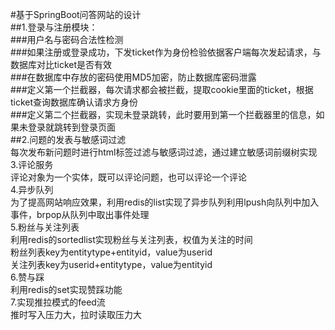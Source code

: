 #基于SpringBoot问答网站的设计<br>
##1.登录与注册模块：<br>
###用户名与密码合法性检测<br>
###如果注册或登录成功，下发ticket作为身份检验依据客户端每次发起请求，与数据库对比ticket是否有效<br>
###在数据库中存放的密码使用MD5加密，防止数据库密码泄露<br>
###定义第一个拦截器，每次请求都会被拦截，提取cookie里面的ticket，根据ticket查询数据库确认请求方身份<br>
###定义第二个拦截器，实现未登录跳转，此时要用到第一个拦截器里的信息，如果未登录就跳转到登录页面<br>
##2.问题的发表与敏感词过滤<br>
每次发布新问题时进行html标签过滤与敏感词过滤，通过建立敏感词前缀树实现<br>
3.评论服务<br>
评论对象为一个实体，既可以评论问题，也可以评论一个评论<br>
4.异步队列<br>
为了提高网站响应效果，利用redis的list实现了异步队列利用lpush向队列中加入事件，brpop从队列中取出事件处理<br>
5.粉丝与关注列表<br>
利用redis的sortedlist实现粉丝与关注列表，权值为关注的时间<br>
粉丝列表key为entitytype+entityid，value为userid<br>
关注列表key为userid+entitytype，value为entityid<br>
6.赞与踩<br>
利用redis的set实现赞踩功能<br>
7.实现推拉模式的feed流<br>
推时写入压力大，拉时读取压力大<br>



